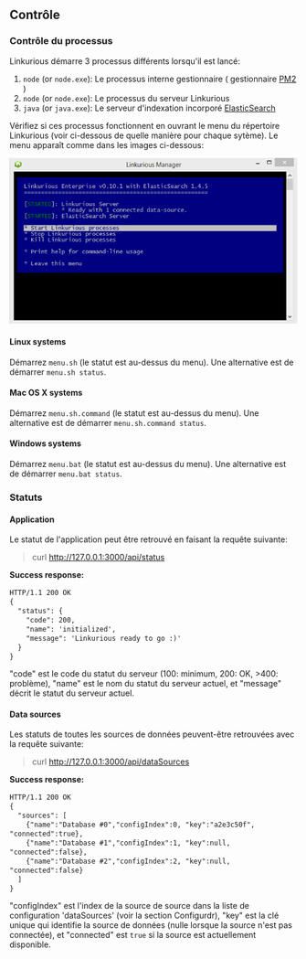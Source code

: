 ## Contrôle

### Contrôle du processus

Linkurious démarre 3 processus différents lorsqu'il est lancé:
1. `node` (or `node.exe`): Le processus interne gestionnaire ( gestionnaire [PM2](https://github.com/Unitech/pm2) )  
2. `node` (or `node.exe`): Le processus du serveur Linkurious
3. `java` (or `java.exe`): Le serveur d'indexation incorporé [ElasticSearch](https://www.elastic.co/) 

Vérifiez si ces processus fonctionnent en ouvrant le menu du répertoire Linkurious (voir ci-dessous de quelle manière pour chaque sytème). Le menu apparaît comme dans les images ci-dessous:

![menu](../../en/administrate/Menu.png)

#### Linux systems

Démarrez `menu.sh` (le statut est au-dessus du menu). Une alternative est de démarrer `menu.sh status`.

#### Mac OS X systems

Démarrez `menu.sh.command` (le statut est au-dessus du menu). Une alternative est de démarrer `menu.sh.command status`.

#### Windows systems

Démarrez `menu.bat` (le statut est au-dessus du menu). Une alternative est de démarrer `menu.bat status`.

### Statuts

#### Application

Le statut de l'application peut être retrouvé en faisant la requête suivante: 

> curl http://127.0.0.1:3000/api/status

**Success response:**

```
HTTP/1.1 200 OK
{
  "status": {
    "code": 200,
    "name": 'initialized',
    "message": 'Linkurious ready to go :)'
  }
}
```

"code" est le code du statut du serveur (100: minimum, 200: OK, >400: problème), "name" est le nom du statut du serveur actuel, et "message" décrit le statut du serveur actuel. 

#### Data sources

Les statuts de toutes les sources de données peuvent-être retrouvées avec la requête suivante:

> curl http://127.0.0.1:3000/api/dataSources

**Success response:**

```
HTTP/1.1 200 OK
{
  "sources": [
    {"name":"Database #0","configIndex":0, "key":"a2e3c50f", "connected":true},
    {"name":"Database #1","configIndex":1, "key":null, "connected":false},
    {"name":"Database #2","configIndex":2, "key":null, "connected":false}
  ]
}
```

"configIndex" est l'index de la source de source dans la liste de configuration 'dataSources' (voir la section Configurdr), "key" est la clé unique qui identifie la source de données (nulle lorsque la source n'est pas connectée), et "connected" est `true` si la source est actuellement disponible.
